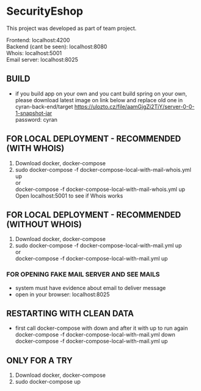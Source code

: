 # SecurityEshop

This project was developed as part of team project. 
 
Frontend: localhost:4200  
Backend (cant be seen): localhost:8080  
Whois: localhost:5001  
Email server: localhost:8025  
 
 
## BUILD
- if you build app on your own and you cant build spring on your own, please download latest image on link below and replace old one in cyran-back-end/target
  https://ulozto.cz/file/aamGjgZi2TiY/server-0-0-1-snapshot-jar  
  password: cyran  

## FOR LOCAL DEPLOYMENT - RECOMMENDED  (WITH WHOIS)
1. Download docker, docker-compose  
2. sudo docker-compose -f docker-compose-local-with-mail-whois.yml up  
   or  
    docker-compose -f docker-compose-local-with-mail-whois.yml up  
Open localhost:5001 to see if Whois works


## FOR LOCAL DEPLOYMENT - RECOMMENDED  (WITHOUT WHOIS)
1. Download docker, docker-compose  
2. sudo docker-compose -f docker-compose-local-with-mail.yml up  
   or  
    docker-compose -f docker-compose-local-with-mail.yml up  


### FOR OPENING FAKE MAIL SERVER AND SEE MAILS  
 - system must have evidence about email to deliver message  
 - open in your browser: localhost:8025  


## RESTARTING WITH CLEAN DATA  
 - first call docker-compose with down and after it with up to run again  
	docker-compose -f docker-compose-local-with-mail.yml down  
	docker-compose -f docker-compose-local-with-mail.yml up  


## ONLY FOR A TRY  

1. Download docker, docker-compose  
2. sudo docker-compose up  